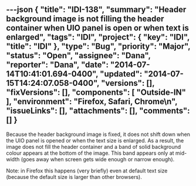 ---json
{
  "title": "IDI-138",
  "summary": "Header background image is not filling the header container when UIO panel is open or when text is enlarged",
  "tags": "IDI",
  "project": {
    "key": "IDI",
    "title": "IDI"
  },
  "type": "Bug",
  "priority": "Major",
  "status": "Open",
  "assignee": "Dana",
  "reporter": "Dana",
  "date": "2014-07-14T10:41:01.694-0400",
  "updated": "2014-07-15T14:24:07.058-0400",
  "versions": [],
  "fixVersions": [],
  "components": [
    "Outside-IN"
  ],
  "environment": "Firefox, Safari, Chrome\n",
  "issueLinks": [],
  "attachments": [],
  "comments": []
}
---
Because the header background image is fixed, it does not shift down when the UIO panel is opened or when the text size is enlarged.  As a result, the image does not fill the header container and a band of solid background colour appears at the bottom of the image.  This band appears only at mid-width (goes away when screen gets wide enough or narrow enough).

Note: in Firefox this happens (very briefly) even at default text size (because the default size is larger than other browsers).

        